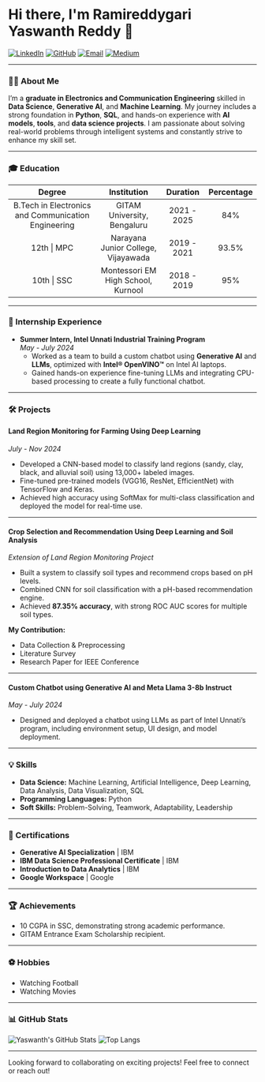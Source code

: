# Hi there, I'm Ramireddygari Yaswanth Reddy 👋

[![LinkedIn](https://img.shields.io/badge/LinkedIn-0077B5?style=flat-square&logo=linkedin&logoColor=white)](https://linkedin.com/in/yaswanthramireddy) 
[![GitHub](https://img.shields.io/badge/GitHub-181717?style=flat-square&logo=github&logoColor=white)](https://github.com/Yaswanthramireddy18) 
[![Email](https://img.shields.io/badge/Email-D14836?style=flat-square&logo=gmail&logoColor=white)](mailto:yaswanthramreddy18@gmail.com) 
[![Medium](https://img.shields.io/badge/Medium-00ab6c?style=flat-square&logo=medium&logoColor=white)](https://medium.com/@yaswanthramreddy18)

---

### 👨‍🎓 About Me
I’m a **graduate in Electronics and Communication Engineering** skilled in **Data Science**, **Generative AI**, and **Machine Learning**. My journey includes a strong foundation in **Python**, **SQL**, and hands-on experience with **AI models**, **tools**, and **data science projects**. I am passionate about solving real-world problems through intelligent systems and constantly strive to enhance my skill set.

---

### 🎓 Education

| Degree                                            | Institution                          | Duration      | Percentage |
|:-------------------------------------------------:|:------------------------------------:|:-------------:|:----------:|
| B.Tech in Electronics and Communication Engineering | GITAM University, Bengaluru         | 2021 - 2025   | 84%        |
| 12th \| MPC                                       | Narayana Junior College, Vijayawada | 2019 - 2021   | 93.5%      |
| 10th \| SSC                                       | Montessori EM High School, Kurnool  | 2018 - 2019   | 95%        |

---

### 💼 Internship Experience
- **Summer Intern, Intel Unnati Industrial Training Program**  
  *May - July 2024*  
  - Worked as a team to build a custom chatbot using **Generative AI** and **LLMs**, optimized with **Intel® OpenVINO™** on Intel AI laptops.  
  - Gained hands-on experience fine-tuning LLMs and integrating CPU-based processing to create a fully functional chatbot.

---

### 🛠️ Projects

#### Land Region Monitoring for Farming Using Deep Learning  
*July - Nov 2024*  
- Developed a CNN-based model to classify land regions (sandy, clay, black, and alluvial soil) using 13,000+ labeled images.  
- Fine-tuned pre-trained models (VGG16, ResNet, EfficientNet) with TensorFlow and Keras.  
- Achieved high accuracy using SoftMax for multi-class classification and deployed the model for real-time use.

---

#### Crop Selection and Recommendation Using Deep Learning and Soil Analysis  
*Extension of Land Region Monitoring Project*  
- Built a system to classify soil types and recommend crops based on pH levels.  
- Combined CNN for soil classification with a pH-based recommendation engine.  
- Achieved **87.35% accuracy**, with strong ROC AUC scores for multiple soil types.

**My Contribution:**  
- Data Collection & Preprocessing  
- Literature Survey  
- Research Paper for IEEE Conference

---

#### Custom Chatbot using Generative AI and Meta Llama 3-8b Instruct  
*May - July 2024*  
- Designed and deployed a chatbot using LLMs as part of Intel Unnati’s program, including environment setup, UI design, and model deployment.

---

### 💡 Skills
- **Data Science:** Machine Learning, Artificial Intelligence, Deep Learning, Data Analysis, Data Visualization, SQL  
- **Programming Languages:** Python  
- **Soft Skills:** Problem-Solving, Teamwork, Adaptability, Leadership  

---

### 📜 Certifications
- **Generative AI Specialization** | IBM  
- **IBM Data Science Professional Certificate** | IBM  
- **Introduction to Data Analytics** | IBM  
- **Google Workspace** | Google  

---

### 🏆 Achievements
- 10 CGPA in SSC, demonstrating strong academic performance.  
- GITAM Entrance Exam Scholarship recipient.

---

### ⚽ Hobbies
- Watching Football  
- Watching Movies  

---

### 📊 GitHub Stats

![Yaswanth's GitHub Stats](https://github-readme-stats.vercel.app/api?username=Yaswanthramireddy18&show_icons=true&theme=tokyonight)
![Top Langs](https://github-readme-stats.vercel.app/api/top-langs/?username=Yaswanthramireddy18&layout=compact&theme=tokyonight)

---

Looking forward to collaborating on exciting projects! Feel free to connect or reach out!
